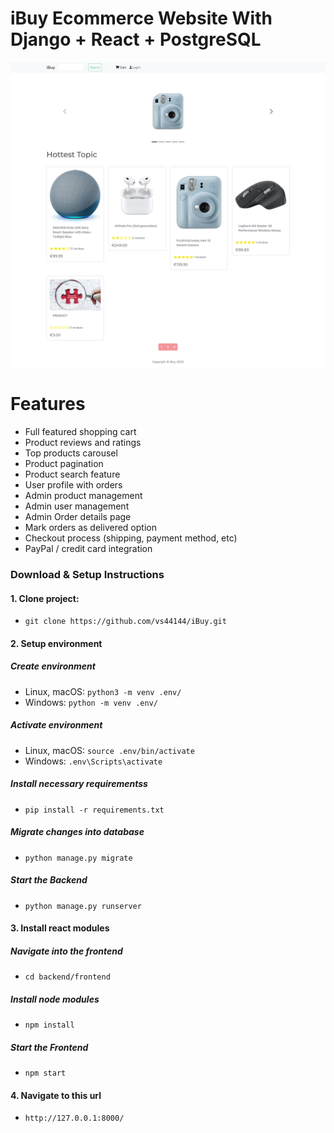 # iBuy Ecommerce Website With Django + React + PostgreSQL

![DEMO](backend/static/images/demo/first_page_nologin.png)


# Features
* Full featured shopping cart
* Product reviews and ratings
* Top products carousel
* Product pagination
* Product search feature
* User profile with orders
* Admin product management
* Admin user management
* Admin Order details page
* Mark orders as delivered option
* Checkout process (shipping, payment method, etc)
* PayPal / credit card integration


### Download & Setup Instructions

#### 1. Clone project: 
- `git clone https://github.com/vs44144/iBuy.git`

#### 2. Setup environment
##### Create environment
- Linux, macOS: `python3 -m venv .env/`
- Windows: `python -m venv .env/`
##### Activate environment
- Linux, macOS: `source .env/bin/activate`
- Windows: `.env\Scripts\activate`
##### Install necessary requirementss 
- `pip install -r requirements.txt`
##### Migrate changes into database
- `python manage.py migrate`
##### Start the Backend
- `python manage.py runserver`


#### 3. Install react modules
##### Navigate into the frontend 
- `cd backend/frontend`
##### Install node modules
- `npm install`
##### Start the Frontend
- `npm start`

#### 4. Navigate to this url
- `http://127.0.0.1:8000/`
